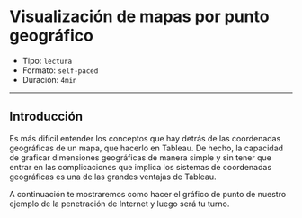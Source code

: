 # Visualización de mapas por punto geográfico

* Tipo: `lectura`
* Formato: `self-paced`
* Duración: `4min`

***

## Introducción

Es más difícil  entender los conceptos que hay detrás de las coordenadas
geográficas de un mapa, que hacerlo en Tableau. De hecho, la capacidad de
graficar dimensiones geográficas de manera simple y sin tener que entrar en las
complicaciones que implica los sistemas de coordenadas geográficas es una de las
grandes ventajas de Tableau.

A continuación te mostraremos como hacer el gráfico de punto de nuestro ejemplo
de la penetración de Internet y luego será tu turno.
